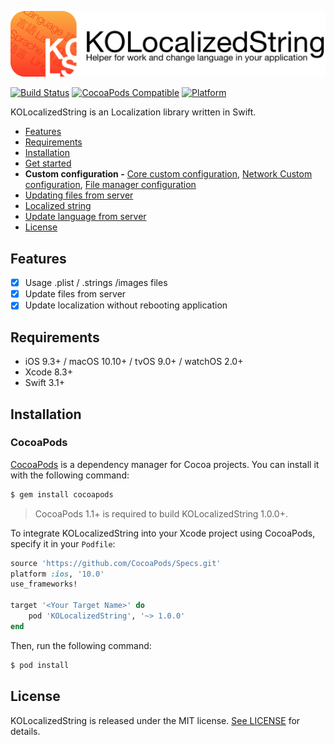 ![KOLocalizedString: Helper for work and change language your application in Swift](/kolocalizedString.png)




[![Build Status](https://travis-ci.org/SethSky/KOLocalizedString.svg?branch=master)](https://travis-ci.org/SethSky/KOLocalizedString)  [![CocoaPods Compatible](https://img.shields.io/cocoapods/v/KOLocalizedString.svg)](https://img.shields.io/cocoapods/v/KOLocalizedString.svg)  [![Platform](https://img.shields.io/cocoapods/p/KOLocalizedString.svg?style=flat)](https://img.shields.io/cocoapods/p/KOLocalizedString.svg?style=flat)

KOLocalizedString is an Localization library written in Swift.

- [Features](#features)
- [Requirements](#requirements)
- [Installation](#installation)
- [Get started](Documentation/GetStarted.md)
- **Custom configuration -** [Core custom configuration](Documentation/CustomConfiguration.md),  [Network Custom configuration](Documentation/NetworkCustomConfiguration.md),  [File manager configuration](Documentation/FileManagerConfiguration.md)
- [Updating files from server](Documentation/UpdatingFromServer.md)
- [Localized string](Documentation/LocalizedString.md)
- [Update language from server](Documentation/UpdateLanguageFromServer.md)
- [License](#license)

## Features

- [x] Usage .plist / .strings /images files
- [x] Update files from server
- [x] Update localization without rebooting application

## Requirements

- iOS 9.3+ / macOS 10.10+ / tvOS 9.0+ / watchOS 2.0+
- Xcode 8.3+
- Swift 3.1+

## Installation

### CocoaPods

[CocoaPods](http://cocoapods.org) is a dependency manager for Cocoa projects. You can install it with the following command:

```bash
$ gem install cocoapods
```

> CocoaPods 1.1+ is required to build KOLocalizedString 1.0.0+.

To integrate KOLocalizedString into your Xcode project using CocoaPods, specify it in your `Podfile`:

```ruby
source 'https://github.com/CocoaPods/Specs.git'
platform :ios, '10.0'
use_frameworks!

target '<Your Target Name>' do
    pod 'KOLocalizedString', '~> 1.0.0'
end
```

Then, run the following command:

```bash
$ pod install
```
## License

KOLocalizedString is released under the MIT license. [See LICENSE](LICENSE) for details.

